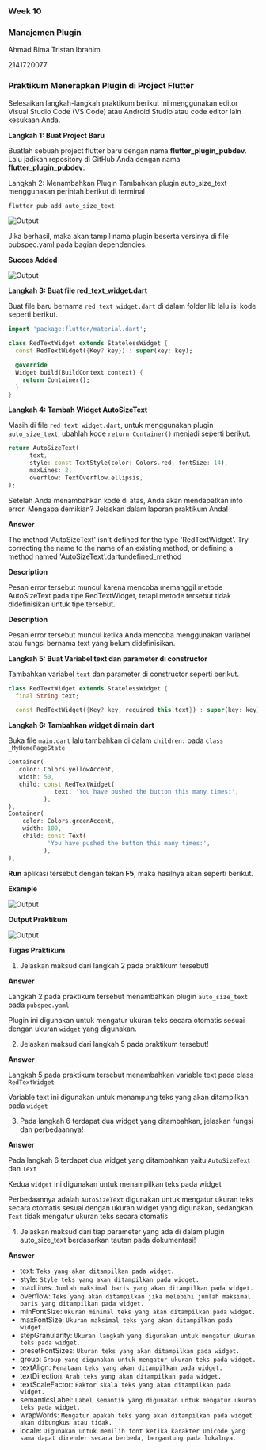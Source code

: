 ### Week 10

### Manajemen Plugin

Ahmad Bima Tristan Ibrahim

2141720077

### Praktikum Menerapkan Plugin di Project Flutter

Selesaikan langkah-langkah praktikum berikut ini menggunakan editor Visual Studio Code (VS Code) atau Android Studio atau code editor lain kesukaan Anda.

**Langkah 1: Buat Project Baru**

Buatlah sebuah project flutter baru dengan nama **flutter_plugin_pubdev**. Lalu jadikan repository di GitHub Anda dengan nama **flutter_plugin_pubdev**.

Langkah 2: Menambahkan Plugin
Tambahkan plugin auto_size_text menggunakan perintah berikut di terminal

```dart
flutter pub add auto_size_text
```

![Output](docs/ss1.png)

Jika berhasil, maka akan tampil nama plugin beserta versinya di file pubspec.yaml pada bagian dependencies.

**Succes Added**

![Output](docs/ss2.png)

**Langkah 3: Buat file red_text_widget.dart**

Buat file baru bernama `red_text_widget.dart` di dalam folder lib lalu isi kode seperti berikut.

```dart
import 'package:flutter/material.dart';

class RedTextWidget extends StatelessWidget {
  const RedTextWidget({Key? key}) : super(key: key);

  @override
  Widget build(BuildContext context) {
    return Container();
  }
}
```

**Langkah 4: Tambah Widget AutoSizeText**

Masih di file `red_text_widget.dart`, untuk menggunakan plugin `auto_size_text`, ubahlah kode `return Container()` menjadi seperti berikut.

```dart
return AutoSizeText(
      text,
      style: const TextStyle(color: Colors.red, fontSize: 14),
      maxLines: 2,
      overflow: TextOverflow.ellipsis,
);
```

Setelah Anda menambahkan kode di atas, Anda akan mendapatkan info error. Mengapa demikian? Jelaskan dalam laporan praktikum Anda!

**Answer**

The method 'AutoSizeText' isn't defined for the type 'RedTextWidget'.
Try correcting the name to the name of an existing method, or defining a method named 'AutoSizeText'.dartundefined_method

**Description**

Pesan error tersebut muncul karena mencoba memanggil metode AutoSizeText pada tipe RedTextWidget, tetapi metode tersebut tidak didefinisikan untuk tipe tersebut.

**Description**

Pesan error tersebut muncul ketika Anda mencoba menggunakan variabel atau fungsi bernama text yang belum didefinisikan.

**Langkah 5: Buat Variabel text dan parameter di constructor**

Tambahkan variabel `text` dan parameter di constructor seperti berikut.

```dart
class RedTextWidget extends StatelessWidget {
  final String text;

  const RedTextWidget({Key? key, required this.text}) : super(key: key);
```

**Langkah 6: Tambahkan widget di main.dart**

Buka file `main.dart` lalu tambahkan di dalam `children:` pada `class _MyHomePageState`

```dart
Container(
   color: Colors.yellowAccent,
   width: 50,
   child: const RedTextWidget(
             text: 'You have pushed the button this many times:',
          ),
),
Container(
    color: Colors.greenAccent,
    width: 100,
    child: const Text(
           'You have pushed the button this many times:',
          ),
),
```

**Run** aplikasi tersebut dengan tekan **F5**, maka hasilnya akan seperti berikut.

**Example**

![Output](docs/contoh1.png)

**Output Praktikum**

![Output](docs/ss3.jpg)

**Tugas Praktikum**

1. Jelaskan maksud dari langkah 2 pada praktikum tersebut!

**Answer**

Langkah 2 pada praktikum tersebut menambahkan plugin `auto_size_text` pada `pubspec.yaml`

Plugin ini digunakan untuk mengatur ukuran teks secara otomatis sesuai dengan ukuran `widget` yang digunakan.

2. Jelaskan maksud dari langkah 5 pada praktikum tersebut!

**Answer**

Langkah 5 pada praktikum tersebut menambahkan variable text pada class `RedTextWidget`

Variable text ini digunakan untuk menampung teks yang akan ditampilkan pada `widget`

3. Pada langkah 6 terdapat dua widget yang ditambahkan, jelaskan fungsi dan perbedaannya!

**Answer**

Pada langkah 6 terdapat dua widget yang ditambahkan yaitu `AutoSizeText` dan `Text`

Kedua `widget` ini digunakan untuk menampilkan teks pada widget

Perbedaannya adalah `AutoSizeText` digunakan untuk mengatur ukuran teks secara otomatis sesuai dengan ukuran widget yang digunakan, sedangkan `Text` tidak mengatur ukuran teks secara otomatis

4. Jelaskan maksud dari tiap parameter yang ada di dalam plugin auto_size_text berdasarkan tautan pada dokumentasi!

**Answer**

- text: `Teks yang akan ditampilkan pada widget.`
- style: `Style teks yang akan ditampilkan pada widget.`
- maxLines: `Jumlah maksimal baris yang akan ditampilkan pada widget.`
- overflow: `Teks yang akan ditampilkan jika melebihi jumlah maksimal baris yang ditampilkan pada widget.`
- minFontSize: `Ukuran minimal teks yang akan ditampilkan pada widget.`
- maxFontSize: `Ukuran maksimal teks yang akan ditampilkan pada widget.`
- stepGranularity: `Ukuran langkah yang digunakan untuk mengatur ukuran teks pada widget.`
- presetFontSizes: `Ukuran teks yang akan ditampilkan pada widget.`
- group: `Group yang digunakan untuk mengatur ukuran teks pada widget.`
- textAlign: `Penataan teks yang akan ditampilkan pada widget.`
- textDirection: `Arah teks yang akan ditampilkan pada widget.`
- textScaleFactor: `Faktor skala teks yang akan ditampilkan pada widget.`
- semanticsLabel: `Label semantik yang digunakan untuk mengatur ukuran teks pada widget.`
- wrapWords: `Mengatur apakah teks yang akan ditampilkan pada widget akan dibungkus atau tidak.`
- locale: `Digunakan untuk memilih font ketika karakter Unicode yang sama dapat dirender secara berbeda, bergantung pada lokalnya.`